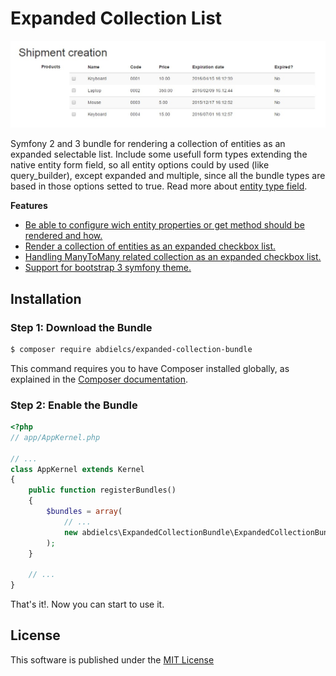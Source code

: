 Expanded Collection List
========================

<img src="https://raw.githubusercontent.com/abdielcs/ExpandedCollectionBundle/master/Resources/doc/images/expanded-checkbox-list.png" alt="Symfony expanded list"/>

Symfony 2 and 3 bundle for rendering a collection of entities as an expanded selectable list.
Include some usefull form types extending the native entity form field, so all entity options
could by used (like query_builder), except expanded and multiple, since all the bundle types are based in those
options setted to true. Read more about [entity type field](http://symfony.com/doc/current/reference/forms/types/entity.html).


**Features**

  * [Be able to configure wich entity properties or get method should be rendered and how.](Resources/doc/1-fields-configuration.md)
  * [Render a collection of entities as an expanded checkbox list.](Resources/doc/2-expanded-onetomany.md)
  * [Handling ManyToMany related collection as an expanded checkbox list.](Resources/doc/3-expanded-manytomany.md)
  * [Support for bootstrap 3 symfony theme.](Resources/doc/4-bootstrap-3-example.md)

Installation
------------

### Step 1: Download the Bundle

```bash
$ composer require abdielcs/expanded-collection-bundle
```

This command requires you to have Composer installed globally, as explained
in the [Composer documentation](https://getcomposer.org/doc/00-intro.md).

### Step 2: Enable the Bundle

```php
<?php
// app/AppKernel.php

// ...
class AppKernel extends Kernel
{
    public function registerBundles()
    {
        $bundles = array(
            // ...
            new abdielcs\ExpandedCollectionBundle\ExpandedCollectionBundle(),
        );
    }

    // ...
}
```

That's it!. Now you can start to use it.

License
-------

This software is published under the [MIT License](LICENSE.md)